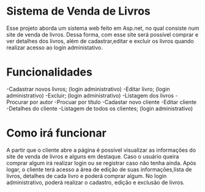 # Sistema de Venda de Livros

Esse projeto aborda um sistema web feito em Asp.net, no qual consiste num site de venda de livros. Dessa forma, com esse site será possível comprar e ver detalhes dos livros, além de cadastrar,editar e excluir os livros quando realizar acesso ao login administativo.

# Funcionalidades
-Cadastrar novos livros;  (login administrativo)
-Editar livro; (login administrativo)
-Excluir; (login administrativo)
-Listagem dos livros
-Procurar por autor
-Procuar por título
-Cadastar novo cliente
-Editar cliente
-Detalhes do cliente
-Listagem de todos os clientes; (login administrativo)

# Como irá funcionar
A partir que o cliente abre a página é possível visualizar as informações do site de venda de livros e alguns em destaque. Caso o usuário queira comprar algum irá realizar login ou se registrar caso não tenha ainda. Após logar, o cliente terá acesso a área de edição de suas informações,lista de livros, detalhes de cada livro e poderá comprar algum. No login administrativo, poderá realizar o cadastro, edição e exclusão de livros. 

